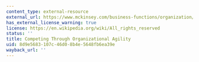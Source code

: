 ```yaml
---
content_type: external-resource
external_url: https://www.mckinsey.com/business-functions/organization/our-insights/competing-through-organizational-agility
has_external_license_warning: true
license: https://en.wikipedia.org/wiki/All_rights_reserved
status: ''
title: Competing Through Organizational Agility
uid: 8d9e5683-107c-46d0-8b4e-5648fb6ea39e
wayback_url: ''
---
```

